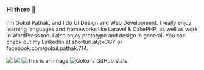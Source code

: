 ### Hi there 👋

I'm Gokul Pathak, and I do UI Design and Web Development. I really enjoy learning languages and frameworks like Laravel & CakePHP, as well as work in WordPress too.
I also enjoy prototype and design in general. You can check out my Linkedlin at shorturl.at/txCGY or facebook.com/gokul.pathak.714.

![](https://github.com/gokul-pathak/github-stats-1/blob/master/generated/languages.svg#gh-dark-mode-only)
![](https://github.com/gokul-pathak/github-stats-1/blob/master/generated/overview.svg#gh-dark-mode-only)
![This is an image](https://myoctocat.com/assets/images/base-octocat.svg)
![Gokul's GitHub stats](https://github-readme-stats.vercel.app/api?username=gokul-pathak&show_icons=true&theme=radical)




